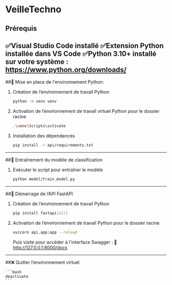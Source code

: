 # VeilleTechno

## Prérequis
✅Visual Studio Code installé
✅Extension Python installée dans VS Code
✅Python 3.10+ installé sur votre système : https://www.python.org/downloads/
---

##🐍 Mise en place de l'environnement Python:
1. Création de l’environnement de travail Python
    
    ```bash
    python -m venv venv
    ```
    
2. Activation de l’environnement de travail virtuel Python pour le dossier racine
    
    ```bash
    .\venv\Scripts\activate
    ```
    
3. Installation des dépendances
    
    ```bash
    pip install -r api/requirements.txt
    ```
---

 
##🧠 Entraînement du modèle de classification
1. Exécuter le script pour entraîner le modèle
    
    ```bash
    python model/train_model.py
    ```
---

    
##🚀 Démarrage de l’API FastAPI
1. Création de l’environnement de travail Python
    
    ```bash
    pip install fastapi[all]
    ```
    
2. Activation de l’environnement de travail Python pour le dossier racine
    
    ```bash
    uvicorn api.app:app --reload
    ```
      
   Puis visite pour accéder à l'interface Swagger : 📍 http://127.0.0.1:8000/docs
---


##❌ Quitter l’environnement virtuel

    ```bash
    deactivate
    ```
